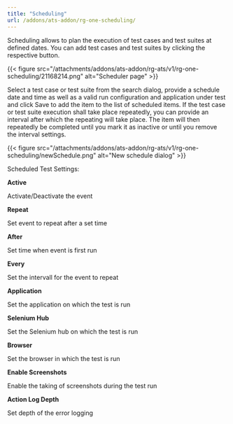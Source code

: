```yaml
---
title: "Scheduling"
url: /addons/ats-addon/rg-one-scheduling/
---
```


Scheduling allows to plan the execution of test cases and test suites at defined dates. You can add test cases and test suites by clicking the respective button.

{{< figure src="/attachments/addons/ats-addon/rg-ats/v1/rg-one-scheduling/21168214.png" alt="Scheduler page" >}}

Select a test case or test suite from the search dialog, provide a schedule date and time as well as a valid run configuration and application under test and click Save to add the item to the list of scheduled items. If the test case or test suite execution shall take place repeatedly, you can provide an interval after which the repeating will take place. The item will then repeatedly be completed until you mark it as inactive or until you remove the interval settings.

{{< figure src="/attachments/addons/ats-addon/rg-ats/v1/rg-one-scheduling/newSchedule.png" alt="New schedule dialog" >}}

Scheduled Test Settings:

**Active**

Activate/Deactivate the event

**Repeat**

Set event to repeat after a set time

**After**

Set time when event is first run

**Every**

Set the intervall for the event to repeat

**Application**

Set the application on which the test is run

**Selenium Hub**

Set the Selenium hub on which the test is run

**Browser**

Set the browser in which the test is run

**Enable Screenshots**

Enable the taking of screenshots during the test run

**Action Log Depth**

Set depth of the error logging
